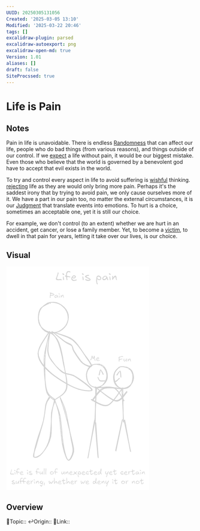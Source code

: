 ```yaml
---
UUID: 20250305131056
Created: '2025-03-05 13:10'
Modified: '2025-03-22 20:46'
tags: []
excalidraw-plugin: parsed
excalidraw-autoexport: png
excalidraw-open-md: true
Version: 1.01
aliases: []
draft: false
SiteProcssed: true
---
```


# Life is Pain

## Notes

Pain in life is unavoidable. There is endless [Randomness](/notes/randomness.md) that can affect our life, people who do bad things (from various reasons), and things outside of our control. If we [expect](/notes/expectations.md) a life without pain, it would be our biggest mistake. Even those who believe that the world is governed by a benevolent god have to accept that evil exists in the world.

To try and control every aspect in life to avoid suffering is [wishful](/notes/manifesting.md) thinking. [rejecting](/notes/denial.md) life as they are would only bring more pain. Perhaps it's the saddest irony that by trying to avoid pain, we only cause ourselves more of it. We have a part in our pain too, no matter the external circumstances, it is our [Judgment](/notes/judgment.md) that translate events into emotions. To hurt is a choice, sometimes an acceptable one, yet it is still our choice.

For example, we don't control (to an extent) whether we are hurt in an accident, get cancer, or lose a family member. Yet, to become a [victim](/notes/helplessness.md), to dwell in that pain for years, letting it take over our lives, is our choice.

## Visual

![Life is pain.webp](/notes/life-is-pain.webp)
## Overview
🔼Topic::
↩️Origin::
🔗Link::

